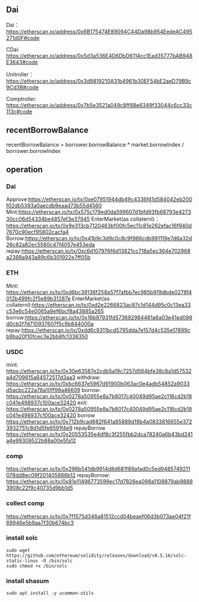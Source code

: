 ## Dai

Dai：
https://etherscan.io/address/0x6B175474E89094C44Da98b954EedeAC495271d0F#code

CDai:
https://etherscan.io/address/0x5d3a536E4D6DbD6114cc1Ead35777bAB948E3643#code

Unitroller：
https://etherscan.io/address/0x3d9819210A31b4961b30EF54bE2aeD79B9c9Cd3B#code

Comptroller:
https://etherscan.io/address/0x7b5e3521a049c8ff88e6349f33044c6cc33c113c#code




## recentBorrowBalance

recentBorrowBalance = borrower.borrowBalance * market.borrowIndex / borrower.borrowIndex


## operation

### Dai

Approve:https://etherscan.io/tx/0xe07951944db49c4336f41d584042eb200f02db5393a0aecdb9eaad73b55d4560
Mint:https://etherscan.io/tx/0x575c179ed0da599607d1bfd93fb68793e427330cc06d54334be4857ef3e37945
EnterMarket(as collaternl)：https://etherscan.io/tx/0x9e313cb7120463bf00fc5ec11c81e262efac16f940d7670c90ecf95802cacfa4
Borrow:https://etherscan.io/tx/0x41b9c3d9c0c8c9f986cdb991119e7d6a32d26c82a82ec5580c47f4057e453eda
repay:https://etherscan.io/tx/0xc6d107976f6d13821cc718a5ec364e702968a2388a943a89c6b301922e7ff05b

### ETH
Mint: https://etherscan.io/tx/0xd6bc39136f258a57f7afbb7ec985b919dbde0278f4012b499fc2f5e89b31287e
EnterMarket(as collaternl):https://etherscan.io/tx/0xd2e2266823ac87c1d144d95c0c13ea33c53e6c54e0065a9ef6bcf8a43885a265
borrow:https://etherscan.io/tx/0x16b97931fd573692984481a6a03e41ed098d0cb2f7d710937607f5c9b844000a
repay:https://etherscan.io/tx/0xdd6c9311bcd5795dda7e157d4c535e17899cb9ba20f10fcec3e2bb8fc1338350

### USDC
mint: https://etherscan.io/tx/0x30e63587e2cdb5a19c7257d564bfe38c8a1d57532a4d709815a64572517d3aa3
withdraw: https://etherscan.io/tx/0xbc6637e5967d91900b063ac0e4adb54852a9033d5acbc222a78a10ff98a46609
borrow: https://etherscan.io/tx/0x0278a50955e8a7b8017c40049d95ae2c116cd2b18c041e498937c100ace32420
exit: https://etherscan.io/tx/0x0278a50955e8a7b8017c40049d95ae2c116cd2b18c041e498937c100ace32420
borrow https://etherscan.io/tx/0x712b9cad682f641a85889d19b4a0833816655e3723932751c8d1d5fe6591f4e9
repayBorrow https://etherscan.io/tx/0x20553535e4df8c3f255fbb2dca78240a6b43bd241a4e99309522b88a00e5fa12
### comp
https://etherscan.io/tx/0x296b541db9914d8d681f89afad0c5ed9485749211078dd8ec09f201405886b12
repayBorrow: https://etherscan.io/tx/0x81e11496773599ec17d7826ea098a1108879ab98883908c22f9c40735d9bb1d5
### collect comp
https://etherscan.io/tx/0x7f1575d346a81512ccd04beaef06d3b073ae04f21f69946e5b9aa7f30b674bc3


### install solc

```
sudo wget https://github.com/ethereum/solidity/releases/download/v0.5.16/solc-static-linux -O /bin/solc
sudo chmod +x /bin/solc
```

### install shasum
```
sudo apt install -y ucommon-utils
```